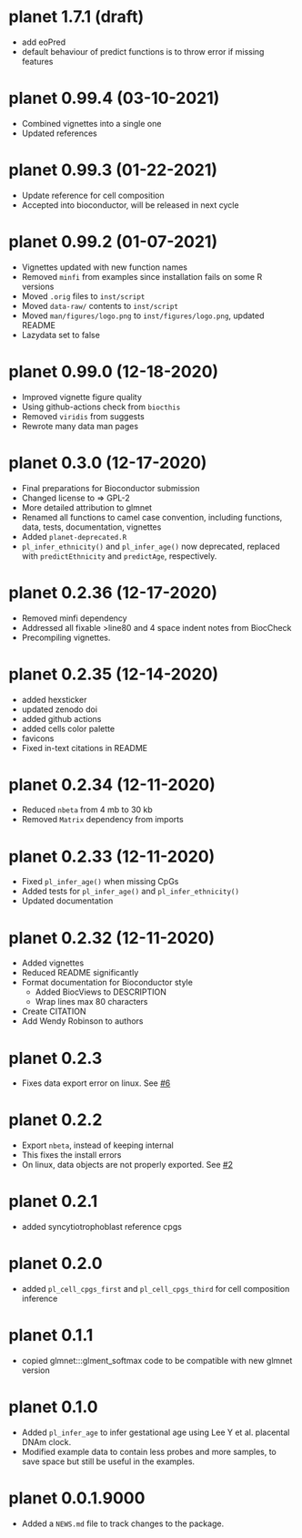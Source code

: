 # planet 1.7.1 (draft)

* add eoPred
* default behaviour of predict functions is to throw error if missing features

# planet 0.99.4 (03-10-2021)

* Combined vignettes into a single one
* Updated references

# planet 0.99.3 (01-22-2021)

* Update reference for cell composition
* Accepted into bioconductor, will be released in next cycle

# planet 0.99.2 (01-07-2021)

* Vignettes updated with new function names
* Removed `minfi` from examples since installation fails on some R versions
* Moved `.orig` files to `inst/script`
* Moved `data-raw/` contents to `inst/script` 
* Moved `man/figures/logo.png` to `inst/figures/logo.png`, updated README
* Lazydata set to false

# planet 0.99.0 (12-18-2020)

* Improved vignette figure quality
* Using github-actions check from `biocthis`
* Removed `viridis` from suggests
* Rewrote many data man pages

# planet 0.3.0 (12-17-2020)

* Final preparations for Bioconductor submission
* Changed license to => GPL-2
* More detailed attribution to glmnet
* Renamed all functions to camel case convention, including functions, data, 
tests, documentation, vignettes
* Added `planet-deprecated.R`
* `pl_infer_ethnicity()` and `pl_infer_age()` now deprecated, replaced with
`predictEthnicity` and `predictAge`, respectively.

# planet 0.2.36 (12-17-2020)

* Removed minfi dependency
* Addressed all fixable >line80 and 4 space indent notes from BiocCheck
* Precompiling vignettes.

# planet 0.2.35 (12-14-2020)

* added hexsticker
* updated zenodo doi
* added github actions
* added cells color palette
* favicons
* Fixed in-text citations in README

# planet 0.2.34 (12-11-2020)

* Reduced `nbeta` from 4 mb to 30 kb
* Removed `Matrix` dependency from imports

# planet 0.2.33 (12-11-2020)

* Fixed `pl_infer_age()` when missing CpGs
* Added tests for `pl_infer_age()` and `pl_infer_ethnicity()`
* Updated documentation

# planet 0.2.32 (12-11-2020)

* Added vignettes
* Reduced README significantly
* Format documentation for Bioconductor style
  * Added BiocViews to DESCRIPTION
  * Wrap lines max 80 characters
* Create CITATION
* Add Wendy Robinson to authors

# planet 0.2.3

* Fixes data export error on linux. See [#6](https://github.com/wvictor14/planet/pull/6#issuecomment-740147118)


# planet 0.2.2

* Export `nbeta`, instead of keeping internal
* This fixes the install errors
* On linux, data objects are not properly exported. See [#2](https://github.com/wvictor14/planet/issues/2)

# planet 0.2.1

* added syncytiotrophoblast reference cpgs

# planet 0.2.0

* added `pl_cell_cpgs_first` and `pl_cell_cpgs_third` for cell composition 
  inference

# planet 0.1.1

* copied glmnet:::glment_softmax code to be compatible with new glmnet version

# planet 0.1.0

* Added `pl_infer_age` to infer gestational age using Lee Y et al. placental DNAm clock.
* Modified example data to contain less probes and more samples, to save space but still be useful 
in the examples. 

# planet 0.0.1.9000

* Added a `NEWS.md` file to track changes to the package.
